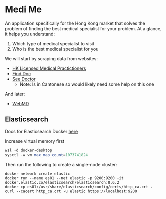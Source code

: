 # Medi Me

An application specifically for the Hong Kong market that solves the problem of finding the best medical specialist for your problem.
At a glance, it helps you understand:

1. Which type of medical specialist to visit
2. Who is the best medical specialist for you

We will start by scraping data from websites:

- [HK Licensed Medical Practictioners](https://www.mchk.org.hk/english/list_register/list.php?page=3&ipp=20&type=L)
- [Find Doc](https://www.finddoc.com/en/doctors)
- [See Doctor](https://www.seedoctor.com.hk/dr_detail-1.asp?dr_doctor=2724)
  - Note: Is in Cantonese so would likely need some help on this one

And later:

- [WebMD](https://symptoms.webmd.com/)

## Elasticsearch

Docs for Elasticsearch Docker [here](https://www.elastic.co/guide/en/elasticsearch/reference/current/docker.html)

Increase virtual memory first

```powershell
wsl -d docker-desktop
sysctl -w vm.max_map_count=1073741824
```

Then run the following to create a single-node cluster:

```wsl sh
docker network create elastic
docker run --name es01 --net elastic -p 9200:9200 -it docker.elastic.co/elasticsearch/elasticsearch:8.6.2
docker cp es01:/usr/share/elasticsearch/config/certs/http_ca.crt .
curl --cacert http_ca.crt -u elastic https://localhost:9200
```
